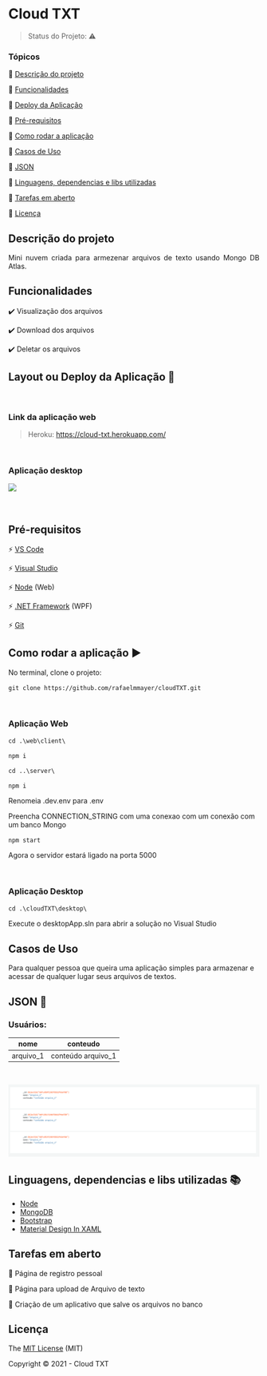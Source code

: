 <h1>Cloud TXT</h1>

> Status do Projeto: :warning:

### Tópicos

:small_blue_diamond: [Descrição do projeto](#descrição-do-projeto)

:small_blue_diamond: [Funcionalidades](#funcionalidades)

:small_blue_diamond: [Deploy da Aplicação](#deploy-da-aplicação-dash)

:small_blue_diamond: [Pré-requisitos](#pré-requisitos)

:small_blue_diamond: [Como rodar a aplicação](#como-rodar-a-aplicação-arrow_forward)

:small_blue_diamond: [Casos de Uso](#casos-de-Uso)

:small_blue_diamond: [JSON](#json-floppy_disk)

:small_blue_diamond: [Linguagens, dependencias e libs utilizadas](#linguagens-dependencias-e-libs-utilizadas-books)

:small_blue_diamond: [Tarefas em aberto](#tarefas-em-aberto)

:small_blue_diamond: [Licença](#licença)

## Descrição do projeto

<p align="justify">
  Mini nuvem criada para armezenar arquivos de texto usando Mongo DB Atlas.
</p>

## Funcionalidades

:heavy_check_mark: Visualização dos arquivos

:heavy_check_mark: Download dos arquivos

:heavy_check_mark: Deletar os arquivos

## Layout ou Deploy da Aplicação :dash:

<br>

<h3>Link da aplicação web</h3>

> Heroku: https://cloud-txt.herokuapp.com/

<br/>

<h3>Aplicação desktop</h3>

![](assets/video_desktop.gif)

<br>

## Pré-requisitos

:zap: [VS Code](https://code.visualstudio.com/)

:zap: [Visual Studio](https://visualstudio.microsoft.com/pt-br/)

:zap: [Node](https://nodejs.org/en/download/) (Web)

:zap: [.NET Framework](https://dotnet.microsoft.com/download) (WPF)

:zap: [Git](https://git-scm.com/)

## Como rodar a aplicação :arrow_forward:

No terminal, clone o projeto:

```
git clone https://github.com/rafaelmmayer/cloudTXT.git
```

<br>

<h3>Aplicação Web</h3>

```
cd .\web\client\
```

```
npm i
```

```
cd ..\server\
```

```
npm i
```

Renomeia .dev.env para .env

Preencha CONNECTION_STRING com uma conexao com um conexão com um banco Mongo

```
npm start
```

Agora o servidor estará ligado na porta 5000

<br>

<h3>Aplicação Desktop</h3>

```
cd .\cloudTXT\desktop\
```

Execute o desktopApp.sln para abrir a solução no Visual Studio

## Casos de Uso

Para qualquer pessoa que queira uma aplicação simples para armazenar e acessar de qualquer lugar seus arquivos de textos.

## JSON :floppy_disk:

### Usuários:

| nome      | conteudo           |
| --------- | ------------------ |
| arquivo_1 | conteúdo arquivo_1 |

<br>

![](assets/cluster.PNG)

## Linguagens, dependencias e libs utilizadas :books:

- [Node](https://nodejs.org/en/)
- [MongoDB](https://www.mongodb.com/2)
- [Bootstrap](https://getbootstrap.com/)
- [Material Design In XAML](http://materialdesigninxaml.net/)

## Tarefas em aberto

:memo: Página de registro pessoal

:memo: Página para upload de Arquivo de texto

:memo: Criação de um aplicativo que salve os arquivos no banco

## Licença

The [MIT License]() (MIT)

Copyright :copyright: 2021 - Cloud TXT
